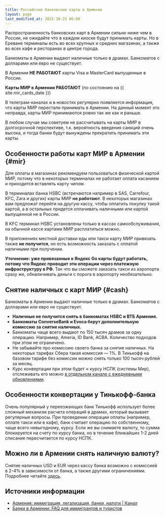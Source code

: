 ```yaml
---
title: Российские банковские карты в Армении
layout: page
last_modified_at: 2022-10-23 06:00
---
```


Распространенность банковских карт в Армении сильно ниже чем в России, не ожидайте что в каждом киоске будут принимать карты.
Но в Ереване терминалы есть во всех крупных и средних магазинах, а также во всех кафе и ресторанах в центре города.

Банкоматы в Армении выдают наличные только в драмах. Банкоматов с долларами или евро не существует.

В Армении **НЕ РАБОТАЮТ** карты Visa и MasterCard выпущенные в России.

**Карты МИР в Армении РАБОТАЮТ** (по состоянию на {{ site.mir_cards_date }})

В телеграм-каналах и в новостях регулярно появляется информация, что карты МИР перестали принимать в Армении.
На данный момент это неправда, карты МИР принимаются ровно так же как и раньше.

В любом случае мы советуем не рассчитывать на карты МИР в долгосрочной перспективе, т.к. вероятность введения санкций
очень высока, и тогда банки будут вынуждены прекратить принимать эти карты.

## Особенности работы карт МИР в Армении {#mir}

Для оплаты в магазинах рекомендуем пользоваться физической картой МИР, потому что в некоторых терминалах не работает
оплата касанием и приходится вставлять карту чипом.

В терминалах банка HSBC (встречаются например в SAS, Carrefour, KFC, Zara и других) карты
МИР **не работают**. В некоторых магазинах вам предложат перейти на другую кассу, чтобы оплатить покупку такой картой,
а в остальных придется оплачивать наличными или картой выпущенной не в России.

В KFC терминал HSBC установлены только в кассах самообслуживания, на обычной кассе картами МИР расплатиться можно.

В приложениях местной доставки еды или такси карту МИР привязать также **не получится**, но есть возможность заказать
с оплатой наличными при получении.

**Уточнение: уже привязанные к Яндекс Go карты будут работать, потому что Яндекс проводит эти операции через платежную инфраструктуру в РФ.** Так что вы сможете заказать такси из аэропорта сразу же, обналичивать деньги с порога в аэропорту необязательно.

## Снятие наличных с карт МИР {#cash}

Банкоматы в Армении выдают наличные только в драмах. Банкоматов с долларами или евро не существует.

- **Наличные не получится снять в банкоматах HSBC и ВТБ Армения.**
- **Банкоматы ConverseBank и Evoca берут дополнительную комиссию за снятие наличных.**
- Банкоматы чаще всего выдают по 150 тысяч драмов за одну операцию. Например, Ameria, ID Bank, ACBA. Количество подходов при этом не ограничено.
- Не забывайте про комиссию своего банка за снятие наличных. На некоторых тарифах Сбера такая комиссия — 1%. В Тинькофф на базовом тарифе без комиссии можно снять только 100 тысяч рублей за месяц.
- Курс конвертации при этом будет ≈ курсу НСПК (системы Мир), отслеживать его можно [в отдельном канале с ежедневными обновлениями](https://t.me/armeniaCurrency).

## Особенности конвертации у Тинькофф-банка

Очень популярный у переезжающих банк Тинькофф использует более сложный механизм расчета операций в драмах, который вызывает регулярные вопросы. При проведении операции оплаты (например, оплате такси или в кафе), банк считает операцию по собственному, чаще всего невыгодному, курсу. Если же вы снимаете валюту, то сумма блокируется на счету по курсу банка, но в течение ближайших 1-2 дней списание пересчитается по курсу НСПК.

## Можно ли в Армении снять наличную валюту?

Снятие наличных USD и EUR через кассу банка возможно с комиссией в 2-4% в зависимости от банка, а также другими ограничениями. Подробнее читайте [здесь](cash.md#banks).

## Источники информации

- [Армения: иммиграция, легализация, банки, налоги \| Канал](https://t.me/am_banking_and_residency)
- [Банки в Армении: FAQ для иммигрантов и туристов](https://docs.google.com/document/d/10ChXMUn6TXN9WgtExoJJAofohxV0BBM9iuhe1IX-zGk/edit#heading=h.3g09c8lbb0fb)
